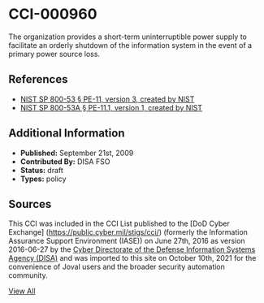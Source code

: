 # CCI-000960

The organization provides a short-term uninterruptible power supply to facilitate an orderly shutdown of the information system in the event of a primary power source loss.

## References ##

* [NIST SP 800-53 § PE-11, version 3, created by NIST](http://csrc.nist.gov/publications/PubsSPs.html)
* [NIST SP 800-53A § PE-11.1, version 1, created by NIST](http://csrc.nist.gov/publications/PubsSPs.html)


## Additional Information ##

* **Published:** September 21st, 2009
* **Contributed By:** DISA FSO
* **Status:** draft
* **Types:** policy

## Sources ##

This CCI was included in the CCI List published to the [DoD Cyber Exchange]
(https://public.cyber.mil/stigs/cci/) (formerly the Information Assurance Support Environment
(IASE)) on June 27th, 2016 as version 2016-06-27 by the [Cyber Directorate of the Defense 
Information Systems Agency (DISA)](https://public.cyber.mil/about-cyber/) and was imported to 
this site on October 10th, 2021 for the convenience of Joval users and the broader security automation community.

[View All](../README.md)
